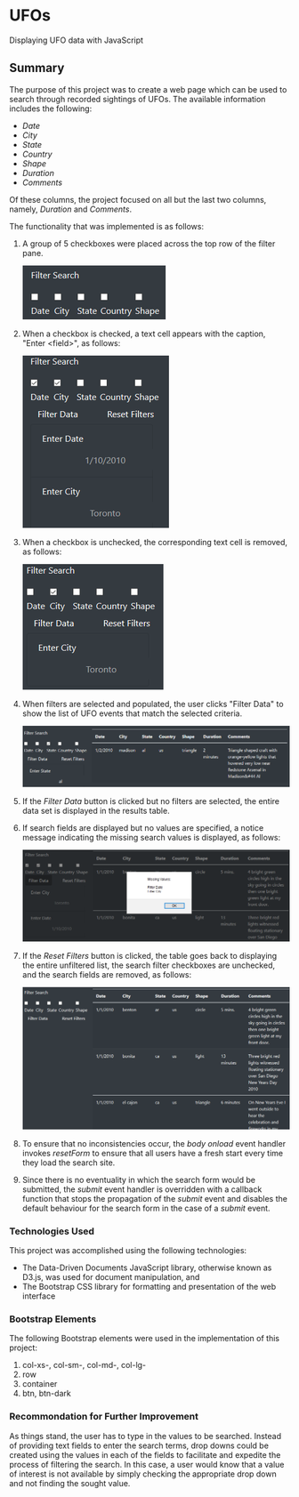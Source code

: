# UFOs
Displaying UFO data with JavaScript

## Summary

The purpose of this project was to create a web page which can be used to search through recorded sightings of UFOs. The available information includes the following:

* _Date_
* _City_
* _State_
* _Country_
* _Shape_
* _Duration_
* _Comments_

Of these columns, the project focused on all but the last two columns, namely, _Duration_ and _Comments_.

The functionality that was implemented is as follows:

1. A group of 5 checkboxes were placed across the top row of the filter pane.

    ![filters](pics/filters.png)

2. When a checkbox is checked, a text cell appears with the caption, "Enter &lt;field&gt;", as follows:

    ![filters_checked_2](pics/filters_checked_2.png)

3. When a checkbox is unchecked, the corresponding text cell is removed, as follows:

    ![](pics/filters_unchecked_1.png)


4. When filters are selected and populated, the user clicks "Filter Data" to show the list of UFO events that match the selected criteria.

    ![](pics/filter_by_state.png)

5. If the _Filter Data_ button is clicked but no filters are selected, the entire data set is displayed in the results table.

6. If search fields are displayed but no values are specified, a notice message indicating the missing search values is displayed, as follows:

    ![](pics/missing_filters.png)

7. If the _Reset Filters_ button is clicked, the table goes back to displaying the entire unfiltered list, the search filter checkboxes are unchecked, and the search fields are removed, as follows:

    ![](pics/reset_filters.png)

8. To ensure that no inconsistencies occur, the _body onload_ event handler invokes _resetForm_ to ensure that all users have a fresh start every time they load the search site.

9. Since there is no eventuality in which the search form would be submitted, the _submit_ event handler is overridden with a callback function that stops the propagation of the _submit_ event and disables the default behaviour for the search form in the case of a _submit_ event.

### Technologies Used

This project was accomplished using the following technologies:

* The Data-Driven Documents JavaScript library, otherwise known as D3.js, was used for document manipulation, and
* The Bootstrap CSS library for formatting and presentation of the web interface

### Bootstrap Elements

The following Bootstrap elements were used in the implementation of this project:

1. col-xs-, col-sm-, col-md-, col-lg-
2. row
3. container
4. btn, btn-dark

### Recommondation for Further Improvement

As things stand, the user has to type in the values to be searched. Instead of providing text fields to enter the search terms, drop downs could be created using the values in each of the fields to facilitate and expedite the process of filtering the search. In this case, a user would know that a value of interest is not available by simply checking the appropriate drop down and not finding the sought value.
